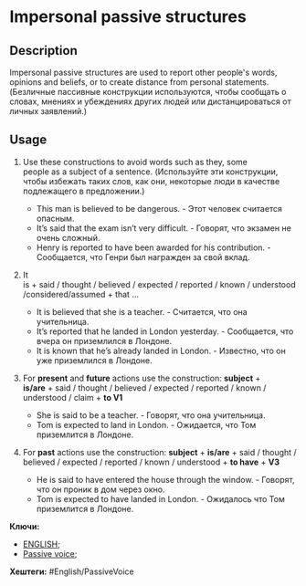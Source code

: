 
# Impersonal passive structures

## Description

Impersonal passive structures are used to report other people's words, opinions and beliefs, or to create distance from personal statements.
(Безличные пассивные конструкции используются, чтобы сообщать о словах, мнениях и убеждениях других людей или дистанцироваться от личных заявлений.)

## Usage

1) Use these constructions to avoid words such as they, some people as a subject of a sentence.
	(Используйте эти конструкции, чтобы избежать таких слов, как они, некоторые люди в качестве подлежащего в предложении.)
	- This man is believed to be dangerous. - Этот человек считается опасным.
	- It’s said that the exam isn’t very difficult. - Говорят, что экзамен не очень сложный.
	- Henry is reported to have been awarded for his contribution. - Сообщается, что Генри был награжден за свой вклад.

2) It is + said / thought / believed / expected / reported / known / understood/considered/assumed + that …
	- It is believed that she is a teacher. - Считается, что она учительница.
	- It’s reported that he landed in London yesterday. - Сообщается, что вчера он приземлился в Лондоне.
	- It is known that he’s already landed in London. - Известно, что он уже приземлился в Лондоне.

3) For **present** and **future** actions use the construction: 
	**subject** + **is/are** + said / thought / believed / expected / reported / known / understood / claim + **to V1**
	- She is said to be a teacher. - Говорят, что она учительница.
	- Tom is expected to land in London. - Ожидается, что Том приземлится в Лондоне.

4) For **past** actions use the construction: **subject** + **is/are** + said / thought / believed / expected / reported / known / understood + **to have** + **V3**
	- He is said to have entered the house through the window. - Говорят, что он проник в дом через окно.
	- Tom is expected to have landed in London. - Ожидалось что Том приземлится в Лондоне.

 **Ключи:**
- [ENGLISH](ENGLISH);
- [Passive voice](Passive-voice);

**Хештеги:** #English/PassiveVoice